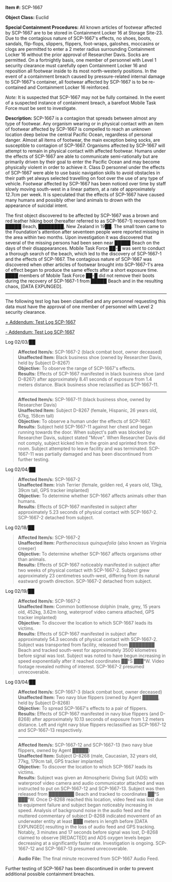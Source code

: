 **Item #:** SCP-1667

**Object Class:** Euclid

**Special Containment Procedures:** All known articles of footwear affected by SCP-1667 are to be stored in Containment Locker 16 at Storage Site-23. Due to the contagious nature of SCP-1667's effects, no shoes, boots, sandals, flip-flops, slippers, flippers, foot-wraps, galoshes, moccasins or clogs are permitted to enter a 2 meter radius surrounding Containment Locker 16 without the prior approval of Researcher Davis. Socks are permitted. On a fortnightly basis, one member of personnel with Level 1 security clearance must carefully open Containment Locker 16 and reposition all footwear inside to its most north-westerly positions. In the event of a containment breach caused by pressure-related internal damage to SCP-1667's container, all footwear affected by SCP-1667 is to be re-contained and Containment Locker 16 reinforced.

_Note:_ It is suspected that SCP-1667 may not be fully contained. In the event of a suspected instance of containment breach, a barefoot Mobile Task Force must be sent to investigate.

**Description:** SCP-1667 is a contagion that spreads between almost any type of footwear. Any organism wearing or in physical contact with an item of footwear affected by SCP-1667 is compelled to reach an unknown location deep below the central Pacific Ocean, regardless of personal danger. Almost all items of footwear, the main exception being socks, are susceptible to contagion of SCP-1667. Organisms affected by SCP-1667 will attempt to remain in physical contact with affected footwear. Humans under the effects of SCP-1667 are able to communicate semi-rationally but are primarily driven by their goal to enter the Pacific Ocean and may become physically violent in order to achieve it. Class D personnel under the effects of SCP-1667 were able to use basic navigation skills to avoid obstacles in their path yet always selected travelling on foot over the use of any type of vehicle. Footwear affected by SCP-1667 has been noticed over time by staff slowly moving south-west in a linear pattern, at a rate of approximately 12.7cm per week. It is speculated that the effects of SCP-1667 have caused many humans and possibly other land animals to drown with the appearance of suicidal intent.

The first object discovered to be affected by SCP-1667 was a brown and red leather hiking boot (hereafter referred to as SCP-1667-1) recovered from █████ Beach, ████████, New Zealand in 19██. The small town came to the Foundation's attention after seventeen people were reported missing in the area within two months. Upon investigation it was discovered that several of the missing persons had been seen near █████ Beach on the days of their disappearances. Mobile Task Force ██-█ was sent to conduct a thorough search of the beach, which led to the discovery of SCP-1667-1 and the effects of SCP-1667. The contagious nature of SCP-1667 was discovered when other articles of footwear brought into SCP-1667-1's area of effect began to produce the same effects after a short exposure time. ████ members of Mobile Task Force ██-█ did not remove their boots during the recovery of SCP-1667-1 from █████ Beach and in the resulting chaos, \[DATA EXPUNGED\].

* * *

The following test log has been classified and any personnel requesting this data must have the approval of one member of personnel with Level 2 security clearance.

[+ Addendum: Test Log SCP-1667](javascript:;)

[\- Addendum: Test Log SCP-1667](javascript:;)

Log 02/03/██

> **Affected Item/s:** SCP-1667-2 (black combat boot, owner deceased)  
> **Unaffected Item:** Black business shoe (owned by Researcher Davis, held by Subject D-8267)  
> **Objective:** To observe the range of SCP-1667's effects.  
> **Results:** Effects of SCP-1667 manifested in black business shoe (and D-8267) after approximately 8.41 seconds of exposure from 1.4 meters distance. Black business shoe reclassified as SCP-1667-11.
> 
> * * *
> 
> **Affected Item/s:** SCP-1667-11 (black business shoe, owned by Researcher Davis)  
> **Unaffected Item:** Subject D-8267 (female, Hispanic, 26 years old, 67kg, 158cm tall)  
> **Objective:** To observe a human under the effects of SCP-1667.  
> **Results:** Subject held SCP-1667-11 against her chest and began running towards the door. When subject's path was blocked by Researcher Davis, subject stated "Move". When Researcher Davis did not comply, subject kicked him in the groin and sprinted from the room. Subject attempted to leave facility and was terminated. SCP-1667-11 was partially damaged and has been discontinued from further testing.

Log 02/04/██

> **Affected Item/s:** SCP-1667-2  
> **Unaffected Item:** Irish Terrier (female, golden red, 4 years old, 13kg, 39cm tall, GPS tracker implanted)  
> **Objective:** To determine whether SCP-1667 affects animals other than humans.  
> **Results:** Effects of SCP-1667 manifested in subject after approximately 5.23 seconds of physical contact with SCP-1667-2. SCP-1667-2 detached from subject.

Log 02/18/██

> **Affected Item/s:** SCP-1667-2  
> **Unaffected Item:** _Parthenocissus quinquefolia_ (also known as Virginia creeper)  
> **Objective:** To determine whether SCP-1667 affects organisms other than animals.  
> **Results:** Effects of SCP-1667 noticeably manifested in subject after two weeks of physical contact with SCP-1667-2. Subject grew approximately 23 centimetres south-west, differing from its natural eastward growth direction. SCP-1667-2 detached from subject.

Log 02/19/██

> **Affected Item/s:** SCP-1667-2  
> **Unaffected Item:** Common bottlenose dolphin (male, grey, 15 years old, 452kg, 3.62m long, waterproof video camera attached, GPS tracker implanted)  
> **Objective:** To discover the location to which SCP-1667 leads its victims.  
> **Results:** Effects of SCP-1667 manifested in subject after approximately 54.3 seconds of physical contact with SCP-1667-2. Subject was transported from facility, released from ████████ Beach and tracked south-west for approximately 3500 kilometres before signal was lost. Subject was noted to have begun increasing in speed exponentially after it reached coordinates ██°S ███°W. Video footage revealed nothing of interest. SCP-1667-2 presumed unrecoverable.

Log 03/04/██

> **Affected Item/s:** SCP-1667-3 (black combat boot, owner deceased)  
> **Unaffected Item:** Two navy blue flippers (owned by Agent █████, held by Subject D-8268)  
> **Objective:** To spread SCP-1667's effects to a pair of flippers.  
> **Results:** Effects of SCP-1667 manifested in navy blue flippers (and D-8268) after approximately 10.13 seconds of exposure from 1.2 meters distance. Left and right navy blue flippers reclassified as SCP-1667-12 and SCP-1667-13 respectively.
> 
> * * *
> 
> **Affected Item/s:** SCP-1667-12 and SCP-1667-13 (two navy blue flippers, owned by Agent █████)  
> **Unaffected Item:** Subject D-8268 (male, Caucasian, 32 years old, 77kg, 179cm tall, GPS tracker implanted)  
> **Objective:** To discover the location to which SCP-1667 leads its victims.  
> **Results:** Subject was given an Atmospheric Diving Suit (ADS) with waterproof video camera and audio communicator attached and was instructed to put on SCP-1667-12 and SCP-1667-13. Subject was then released from ████████ Beach and tracked to coordinates ██°S ███°W. Once D-8268 reached this location, video feed was lost due to equipment failure and subject began noticeably increasing in speed. Analysis of background noise in the audio feed and the muttered commentary of subject D-8268 indicated movement of an underwater entity at least ███ meters in length before \[DATA EXPUNGED\] resulting in the loss of audio feed and GPS tracking. Notably, 3 minutes and 17 seconds before signal was lost, D-8268 claimed to observe \[REDACTED\] and ADS oxygen levels began decreasing at a significantly faster rate. Investigation is ongoing. SCP-1667-12 and SCP-1667-13 presumed unrecoverable.

> **Audio File:** The final minute recovered from SCP-1667 Audio Feed.

  
Further testing of SCP-1667 has been discontinued in order to prevent additional possible containment breaches.